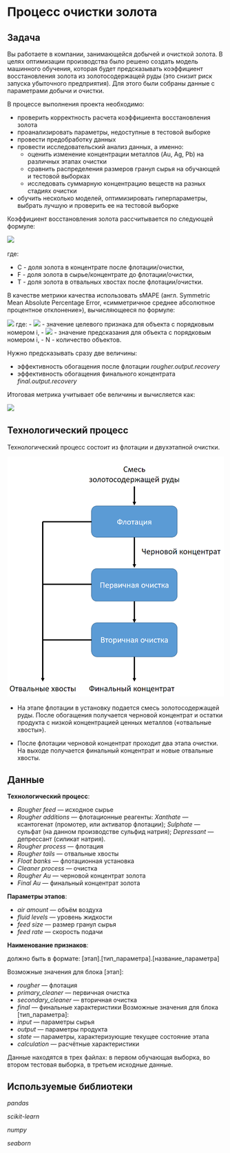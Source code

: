 # Процесс очистки золота 

## Задача
Вы работаете в компании, занимающейся добычей и очисткой золота. В целях оптимизации производства было решено создать модель машинного обучения, которая будет предсказывать коэффициент восстановления золота из золотосодержащей руды (это снизит риск запуска убыточного предприятия). Для этого были собраны данные с параметрами добычи и очистки.

В процессе выполнения проекта необходимо:
- проверить корректность расчета коэффициента восстановления золота
- проанализировать параметры, недоступные в тестовой выборке
- провести предобработку данных
- провести исследовательский анализ данных, а именно:
    - оценить изменение концентрации металлов (Au, Ag, Pb) на различных этапах очистки
    - сравнить распределения размеров гранул сырья на обучающей и тестовой выборках
    - исследовать суммарную концентрацию веществ на разных стадиях очистки
- обучить несколько моделей, оптимизировать гиперпараметры, выбрать лучшую и проверить ее на тестовой выборке

Коэффициент восстановления золота рассчитывается по следующей формуле:

<img src="https://render.githubusercontent.com/render/math?math=recovery = \frac{C \times (F - T)}{F \times (C - T)}">

где: 
- C - доля золота в концентрате после флотации/очистки,
- F - доля золота в сырье/концентрате до флотации/очистки,
- T - доля золота в отвальных хвостах после флотации/очистки.

В качестве метрики качества использовать sMAPE (англ. Symmetric Mean Absolute Percentage Error, «симметричное среднее абсолютное процентное отклонение»), вычисляющееся по формуле:

<img src="https://render.githubusercontent.com/render/math?math=sMAPE=\frac{1}{N}\sum_{i=1}^N(\frac{|y_i-\hat{y_i}|}{(|y_i|+|\hat{y_i}|)/2})">
где:
- <img src="https://render.githubusercontent.com/render/math?math=y_i"> - значение целевого признака для объекта с порядковым номером i,
- <img src="https://render.githubusercontent.com/render/math?math=\hat{y_i}"> - значение предсказания для объекта с порядковым номером i,
- N - количество объектов.

Нужно предсказывать сразу две величины:
- эффективность обогащения после флотации *rougher.output.recovery*
- эффективность обогащения финального концентрата *final.output.recovery*

Итоговая метрика учитывает обе величины и вычисляется как:

<img src="https://render.githubusercontent.com/render/math?math=sMAPE_{total} = 0.25 \times sMAPE(rougher) + 0.75 \times sMAPE(final)">

## Технологический процесс
Технологический процесс состоит из флотации и двухэтапной очистки.

![image Gold recovery](Gold_recovery.png)

- На этапе флотации в установку подается смесь золотосодержащей руды. После обогащения получается черновой концентрат и остатки продукта с низкой концентрацией ценных металлов («отвальные хвосты»).

- После флотации черновой концентрат проходит два этапа очистки. На выходе получается финальный концентрат и новые отвальные хвосты.

## Данные
**Технологический процесс**:
- *Rougher feed* — исходное сырье
- *Rougher additions* — флотационные реагенты: 
    *Xanthate* — ксантогенат (промотер, или активатор флотации);
    *Sulphate* — сульфат (на данном производстве сульфид натрия);
    *Depressant* — депрессант (силикат натрия).
- *Rougher process* — флотация
- *Rougher tails* — отвальные хвосты
- *Float banks* — флотационная установка
- *Cleaner process* — очистка
- *Rougher Au* — черновой концентрат золота
- *Final Au* — финальный концентрат золота

**Параметры этапов**:
- *air amount* — объём воздуха
- *fluid levels* — уровень жидкости
- *feed size* — размер гранул сырья
- *feed rate* — скорость подачи

**Наименование признаков**:

должно быть в формате:
[этап].[тип_параметра].[название_параметра]

Возможные значения для блока [этап]:
- *rougher* — флотация
- *primary_cleaner* — первичная очистка
- *secondary_cleaner* — вторичная очистка
- *final* — финальные характеристики
Возможные значения для блока [тип_параметра]:
- *input* — параметры сырья
- *output* — параметры продукта
- *state* — параметры, характеризующие текущее состояние этапа
- *calculation* — расчётные характеристики

Данные находятся в трех файлах: в первом обучающая выборка, во втором тестовая выборка, в третьем исходные данные.

## Используемые библиотеки
*pandas*

*scikit-learn*

*numpy*

*seaborn*
